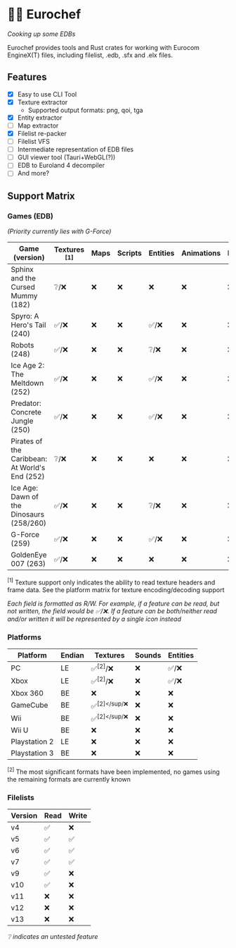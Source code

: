 # 👨‍🍳 Eurochef

_Cooking up some EDBs_

Eurochef provides tools and Rust crates for working with Eurocom EngineX(T) files, including filelist, .edb, .sfx and .elx files.

## Features

* [x] Easy to use CLI Tool
* [x] Texture extractor
  * Supported output formats: png, qoi, tga
* [x] Entity extractor
* [ ] Map extractor
* [x] Filelist re-packer
* [ ] Filelist VFS
* [ ] Intermediate representation of EDB files
* [ ] GUI viewer tool (Tauri+WebGL(?))
* [ ] EDB to Euroland 4 decompiler
* [ ] And more?

## Support Matrix

### Games (EDB)

_(Priority currently lies with G-Force)_

| Game (version)                                 | Textures <sup>[1]</sup> | Maps | Scripts | Entities | Animations | Particles | Spreadsheets |
|------------------------------------------------|-------------------------|------|---------|----------|------------|-----------|--------------|
| Sphinx and the Cursed Mummy (182)              | ❔/❌                     | ❌    | ❌       | ❌        | ❌          | ❌         | ✅/❌          |
| Spyro: A Hero's Tail (240)                     | ✅/❌                     | ❌    | ❌       | ✅/❌      | ❌          | ❌         | ✅/❌          |
| Robots (248)                                   | ✅/❌                     | ❌    | ❌       | ❔/❌      | ❌          | ❌         | ✅/❌          |
| Ice Age 2: The Meltdown (252)                  | ✅/❌                     | ❌    | ❌       | ✅/❌      | ❌          | ❌         | ✅/❌          |
| Predator: Concrete Jungle (250)                | ✅/❌                     | ❌    | ❌       | ✅/❌      | ❌          | ❌         | ✅/❌          |
| Pirates of the Caribbean: At World's End (252) | ❔/❌                     | ❌    | ❌       | ❌        | ❌          | ❌         | ✅/❌          |
| Ice Age: Dawn of the Dinosaurs (258/260)       | ✅/❌                     | ❌    | ❌       | ❔/❌      | ❌          | ❌         | ✅/❌          |
| G-Force (259)                                  | ✅/❌                     | ❌    | ❌       | ✅/❌      | ❌          | ❌         | ✅/❌          |
| GoldenEye 007 (263)                            | ✅/❌                     | ❌    | ❌       | ❌        | ❌          | ❌         | ✅/❌          |

<sup>[1]</sup> Texture support only indicates the ability to read texture headers and frame data. See the platform matrix for texture encoding/decoding support

_Each field is formatted as R/W. For example, if a feature can be read, but not written, the field would be ✅/❌. If a feature can be both/neither read and/or written it will be represented by a single icon instead_

### Platforms

| Platform      | Endian | Textures          | Sounds | Entities |
|---------------|--------|-------------------|--------|----------|
| PC            | LE     | ✅<sup>[2]</sup>/❌ | ❌      | ✅/❌      |
| Xbox          | LE     | ✅<sup>[2]</sup>/❌ | ❌      | ✅/❌      |
| Xbox 360      | BE     | ❌                 | ❌      | ❌        |
| GameCube      | BE     | ✅<sup>[2]</sup/❌  | ❌      | ❌        |
| Wii           | BE     | ✅<sup>[2]</sup/❌  | ❌      | ❌        |
| Wii U         | BE     | ❌                 | ❌      | ❌        |
| Playstation 2 | LE     | ❌                 | ❌      | ❌        |
| Playstation 3 | BE     | ❌                 | ❌      | ❌        |

<sup>[2]</sup> The most significant formats have been implemented, no games using the remaining formats are currently known

### Filelists

| Version | Read | Write |
|---------|------|-------|
| v4      | ✅    | ❌     |
| v5      | ✅    | ✅     |
| v6      | ✅    | ✅     |
| v7      | ✅    | ✅     |
| v9      | ✅    | ❌     |
| v10     | ✅    | ❌     |
| v11     | ❌    | ❌     |
| v12     | ❌    | ❌     |
| v13     | ❌    | ❌     |

_❔ indicates an untested feature_
